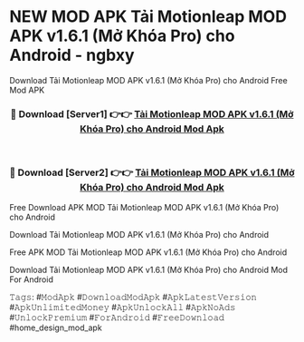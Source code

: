 # NEW MOD APK Tải Motionleap MOD APK v1.6.1 (Mở Khóa Pro) cho Android - ngbxy
Download Tải Motionleap MOD APK v1.6.1 (Mở Khóa Pro) cho Android Free Mod APK

<div align="center">
<h3>🔴 Download [Server1] 👉👉 <a href="https://apk-comot.site?title=Tải_Motionleap_MOD_APK_v1.6.1_(Mở_Khóa_Pro)_cho_Android">Tải Motionleap MOD APK v1.6.1 (Mở Khóa Pro) cho Android Mod Apk</a></h3><br>

<h3>🔴 Download [Server2] 👉👉 <a href="https://apk-comot.site?title=Tải_Motionleap_MOD_APK_v1.6.1_(Mở_Khóa_Pro)_cho_Android">Tải Motionleap MOD APK v1.6.1 (Mở Khóa Pro) cho Android Mod Apk</a></h3>
</div>


Free Download APK MOD Tải Motionleap MOD APK v1.6.1 (Mở Khóa Pro) cho Android

Download Tải Motionleap MOD APK v1.6.1 (Mở Khóa Pro) cho Android 

Free APK MOD Tải Motionleap MOD APK v1.6.1 (Mở Khóa Pro) cho Android 

Download Tải Motionleap MOD APK v1.6.1 (Mở Khóa Pro) cho Android Mod For Android

𝚃𝚊𝚐𝚜: #𝙼𝚘𝚍𝙰𝚙𝚔 #𝙳𝚘𝚠𝚗𝚕𝚘𝚊𝚍𝙼𝚘𝚍𝙰𝚙𝚔 #𝙰𝚙𝚔𝙻𝚊𝚝𝚎𝚜𝚝𝚅𝚎𝚛𝚜𝚒𝚘𝚗 #𝙰𝚙𝚔𝚄𝚗𝚕𝚒𝚖𝚒𝚝𝚎𝚍𝙼𝚘𝚗𝚎𝚢 #𝙰𝚙𝚔𝚄𝚗𝚕𝚘𝚌𝚔𝙰𝚕𝚕 #𝙰𝚙𝚔𝙽𝚘𝙰𝚍𝚜 #𝚄𝚗𝚕𝚘𝚌𝚔𝙿𝚛𝚎𝚖𝚒𝚞𝚖 #𝙵𝚘𝚛𝙰𝚗𝚍𝚛𝚘𝚒𝚍 #𝙵𝚛𝚎𝚎𝙳𝚘𝚠𝚗𝚕𝚘𝚊𝚍 #home_design_mod_apk
